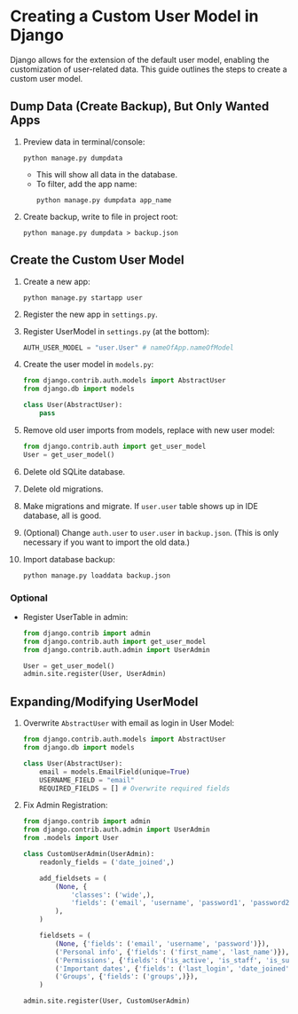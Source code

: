 # Creating a Custom User Model in Django

Django allows for the extension of the default user model, enabling the customization of user-related data. This guide outlines the steps to create a custom user model.

## Dump Data (Create Backup), But Only Wanted Apps

1. Preview data in terminal/console:
    ```shell
    python manage.py dumpdata
    ```
    - This will show all data in the database.
    - To filter, add the app name:
        ```shell
        python manage.py dumpdata app_name
        ```


2. Create backup, write to file in project root:
    ```shell
    python manage.py dumpdata > backup.json
    ```

## Create the Custom User Model

1. Create a new app:
    ```shell
    python manage.py startapp user
    ```

2. Register the new app in `settings.py`.

3. Register UserModel in `settings.py` (at the bottom):
    ```python
    AUTH_USER_MODEL = "user.User" # nameOfApp.nameOfModel
    ```

4. Create the user model in `models.py`:
    ```python
    from django.contrib.auth.models import AbstractUser
    from django.db import models

    class User(AbstractUser):
        pass
    ```

5. Remove old user imports from models, replace with new user model:
    ```python
    from django.contrib.auth import get_user_model
    User = get_user_model()
    ```

6. Delete old SQLite database.

7. Delete old migrations.

8. Make migrations and migrate. If `user.user` table shows up in IDE database, all is good.

9. (Optional) Change `auth.user` to `user.user` in `backup.json`. (This is only necessary if you want to import the old data.)

10. Import database backup:
    ```shell
    python manage.py loaddata backup.json
    ```

### Optional

- Register UserTable in admin:
    ```python
    from django.contrib import admin
    from django.contrib.auth import get_user_model
    from django.contrib.auth.admin import UserAdmin

    User = get_user_model()
    admin.site.register(User, UserAdmin)
    ```

## Expanding/Modifying UserModel

1. Overwrite `AbstractUser` with email as login in User Model:
    ```python
    from django.contrib.auth.models import AbstractUser
    from django.db import models

    class User(AbstractUser):
        email = models.EmailField(unique=True)
        USERNAME_FIELD = "email"
        REQUIRED_FIELDS = [] # Overwrite required fields
    ```


2. Fix Admin Registration:
    ```python
    from django.contrib import admin
    from django.contrib.auth.admin import UserAdmin
    from .models import User

    class CustomUserAdmin(UserAdmin):
        readonly_fields = ('date_joined',)

        add_fieldsets = (
            (None, {
                'classes': ('wide',),
                'fields': ('email', 'username', 'password1', 'password2')}
            ),
        )

        fieldsets = (
            (None, {'fields': ('email', 'username', 'password')}),
            ('Personal info', {'fields': ('first_name', 'last_name')}),
            ('Permissions', {'fields': ('is_active', 'is_staff', 'is_superuser', 'user_permissions')}),
            ('Important dates', {'fields': ('last_login', 'date_joined')}),
            ('Groups', {'fields': ('groups',)}),
        )

    admin.site.register(User, CustomUserAdmin)
    ```